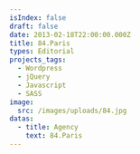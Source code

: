 ```yaml
---
isIndex: false
draft: false
date: 2013-02-18T22:00:00.000Z
title: 84.Paris
types: Editorial
projects_tags:
  - Wordpress
  - jQuery
  - Javascript
  - SASS
image:
  src: /images/uploads/84.jpg
datas:
  - title: Agency
    text: 84.Paris
---
```

